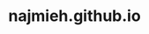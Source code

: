 # najmieh.github.io 
<!--
ideas and  resources:
[First](https://datagen.tech/guides/computer-vision/cnn-convolutional-neural-network/#) <br>
[second](https://www.xenonstack.com/glossary/capsule-networks-comparison-cnn) <br>
-->
